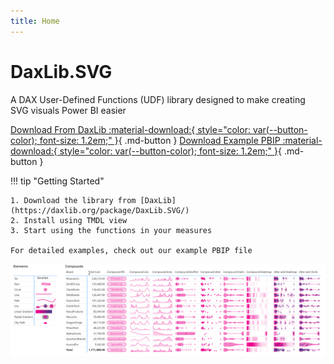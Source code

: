 ```yaml
---
title: Home
---
```


# DaxLib.SVG

A DAX User-Defined Functions (UDF) library designed to make creating SVG visuals Power BI easier

[Download From DaxLib :material-download:{ style="color: var(--button-color); font-size: 1.2em;" }](https://daxlib.org/package/daxlib.svg/){ .md-button }
[Download Example PBIP :material-download:{ style="color: var(--button-color); font-size: 1.2em;" }](https://github.com/EvaluationContext/daxlib.svg/tree/main/docs/assets/PBIP){ .md-button } 

!!! tip "Getting Started"

    1. Download the library from [DaxLib](https://daxlib.org/package/DaxLib.SVG/)
    2. Install using TMDL view
    3. Start using the functions in your measures
     
    For detailed examples, check out our example PBIP file

![Library](./assets/images/UDFInAction.png)

